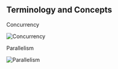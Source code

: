 ## Terminology and Concepts

Concurrency

![Concurrency](http://getakka.net/images/concurrency.png)

Parallelism

![Parallelism](http://getakka.net/images/parallelism.png)
